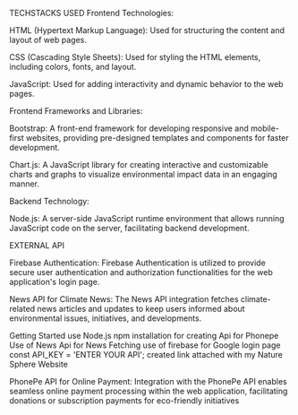 


TECHSTACKS USED
Frontend Technologies:

HTML (Hypertext Markup Language): Used for structuring the content and layout of web pages.

CSS (Cascading Style Sheets): Used for styling the HTML elements, including colors, fonts, and layout.

JavaScript: Used for adding interactivity and dynamic behavior to the web pages.

Frontend Frameworks and Libraries:

Bootstrap: A front-end framework for developing responsive and mobile-first websites, providing pre-designed templates and components for faster development.

Chart.js: A JavaScript library for creating interactive and customizable charts and graphs to visualize environmental impact data in an engaging manner.

Backend Technology:

Node.js: A server-side JavaScript runtime environment that allows running JavaScript code on the server, facilitating backend development.

EXTERNAL API

Firebase Authentication:
 Firebase Authentication is utilized to provide secure user authentication and authorization functionalities for the web application's login page.

News API for Climate News:
 The News API integration fetches climate-related news articles and updates to keep users informed about environmental issues, initiatives, and developments.

 Getting Started 
 use Node.js npm installation for creating Api for Phonepe 
 Use of News Api for News Fetching 
 use of firebase for Google login page
const API_KEY = 'ENTER YOUR API';
created link attached with my Nature Sphere Website
 

PhonePe API for Online Payment:
 Integration with the PhonePe API enables seamless online payment processing within the web application, facilitating donations or subscription payments for eco-friendly initiatives 



